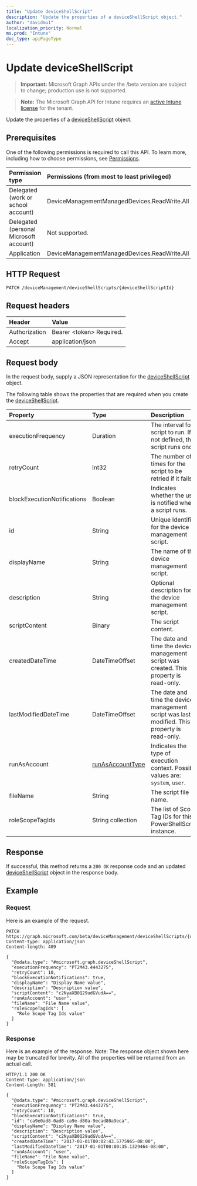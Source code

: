 ```yaml
---
title: "Update deviceShellScript"
description: "Update the properties of a deviceShellScript object."
author: "davidmu1"
localization_priority: Normal
ms.prod: "Intune"
doc_type: apiPageType
---
```


# Update deviceShellScript

> **Important:** Microsoft Graph APIs under the /beta version are subject to change; production use is not supported.

> **Note:** The Microsoft Graph API for Intune requires an [active Intune license](https://go.microsoft.com/fwlink/?linkid=839381) for the tenant.

Update the properties of a [deviceShellScript](../resources/intune-devices-deviceshellscript.md) object.

## Prerequisites
One of the following permissions is required to call this API. To learn more, including how to choose permissions, see [Permissions](/graph/permissions-reference).

|Permission type|Permissions (from most to least privileged)|
|:---|:---|
|Delegated (work or school account)|DeviceManagementManagedDevices.ReadWrite.All|
|Delegated (personal Microsoft account)|Not supported.|
|Application|DeviceManagementManagedDevices.ReadWrite.All|

## HTTP Request
<!-- {
  "blockType": "ignored"
}
-->
``` http
PATCH /deviceManagement/deviceShellScripts/{deviceShellScriptId}
```

## Request headers
|Header|Value|
|:---|:---|
|Authorization|Bearer &lt;token&gt; Required.|
|Accept|application/json|

## Request body
In the request body, supply a JSON representation for the [deviceShellScript](../resources/intune-devices-deviceshellscript.md) object.

The following table shows the properties that are required when you create the [deviceShellScript](../resources/intune-devices-deviceshellscript.md).

|Property|Type|Description|
|:---|:---|:---|
|executionFrequency|Duration|The interval for script to run. If not defined, the script runs once.|
|retryCount|Int32|The number of times for the script to be retried if it fails.|
|blockExecutionNotifications|Boolean|Indicates whether the user is notified when a script runs.|
|id|String|Unique Identifier for the device management script.|
|displayName|String|The name of the device management script.|
|description|String|Optional description for the device management script.|
|scriptContent|Binary|The script content.|
|createdDateTime|DateTimeOffset|The date and time the device management script was created. This property is read-only.|
|lastModifiedDateTime|DateTimeOffset|The date and time the device management script was last modified. This property is read-only.|
|runAsAccount|[runAsAccountType](../resources/intune-shared-runasaccounttype.md)|Indicates the type of execution context. Possible values are: `system`, `user`.|
|fileName|String|The script file name.|
|roleScopeTagIds|String collection|The list of Scope Tag IDs for this PowerShellScript instance.|



## Response
If successful, this method returns a `200 OK` response code and an updated [deviceShellScript](../resources/intune-devices-deviceshellscript.md) object in the response body.

## Example

### Request
Here is an example of the request.
``` http
PATCH https://graph.microsoft.com/beta/deviceManagement/deviceShellScripts/{deviceShellScriptId}
Content-type: application/json
Content-length: 409

{
  "@odata.type": "#microsoft.graph.deviceShellScript",
  "executionFrequency": "PT2M43.444327S",
  "retryCount": 10,
  "blockExecutionNotifications": true,
  "displayName": "Display Name value",
  "description": "Description value",
  "scriptContent": "c2NyaXB0Q29udGVudA==",
  "runAsAccount": "user",
  "fileName": "File Name value",
  "roleScopeTagIds": [
    "Role Scope Tag Ids value"
  ]
}
```

### Response
Here is an example of the response. Note: The response object shown here may be truncated for brevity. All of the properties will be returned from an actual call.
``` http
HTTP/1.1 200 OK
Content-Type: application/json
Content-Length: 581

{
  "@odata.type": "#microsoft.graph.deviceShellScript",
  "executionFrequency": "PT2M43.444327S",
  "retryCount": 10,
  "blockExecutionNotifications": true,
  "id": "ca9e0ad8-0ad8-ca9e-d80a-9ecad80a9eca",
  "displayName": "Display Name value",
  "description": "Description value",
  "scriptContent": "c2NyaXB0Q29udGVudA==",
  "createdDateTime": "2017-01-01T00:02:43.5775965-08:00",
  "lastModifiedDateTime": "2017-01-01T00:00:35.1329464-08:00",
  "runAsAccount": "user",
  "fileName": "File Name value",
  "roleScopeTagIds": [
    "Role Scope Tag Ids value"
  ]
}
```



